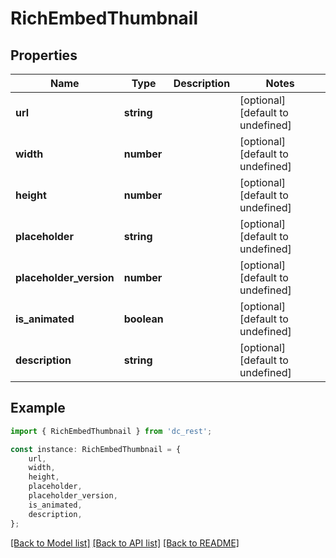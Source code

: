 # RichEmbedThumbnail


## Properties

Name | Type | Description | Notes
------------ | ------------- | ------------- | -------------
**url** | **string** |  | [optional] [default to undefined]
**width** | **number** |  | [optional] [default to undefined]
**height** | **number** |  | [optional] [default to undefined]
**placeholder** | **string** |  | [optional] [default to undefined]
**placeholder_version** | **number** |  | [optional] [default to undefined]
**is_animated** | **boolean** |  | [optional] [default to undefined]
**description** | **string** |  | [optional] [default to undefined]

## Example

```typescript
import { RichEmbedThumbnail } from 'dc_rest';

const instance: RichEmbedThumbnail = {
    url,
    width,
    height,
    placeholder,
    placeholder_version,
    is_animated,
    description,
};
```

[[Back to Model list]](../README.md#documentation-for-models) [[Back to API list]](../README.md#documentation-for-api-endpoints) [[Back to README]](../README.md)
